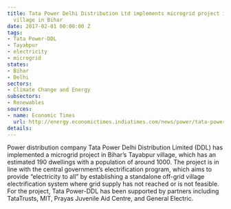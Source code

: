 ```yaml
---
title: Tata Power Delhi Distribution Ltd implements microgrid project in Tayabpur
  village in Bihar
date: 2017-02-01 00:00:00 Z
tags:
- Tata Power-DDL
- Tayabpur
- electricity
- microgrid
states:
- Bihar
- Delhi
sectors:
- Climate Change and Energy
subsectors:
- Renewables
sources:
- name: Economic Times
  url: http://energy.economictimes.indiatimes.com/news/power/tata-power-delhi-distribution-launches-microgrid-project-in-bilahr-village/56762805
details: 
---
```


Power distribution company Tata Power Delhi Distribution Limited (DDL) has implemented a microgrid project in Bihar’s Tayabpur village, which has an estimated 190 dwellings with a population of around 1000. The project is in line with the central government’s electrification program, which aims to provide “electricity to all” by establishing a standalone off-grid village electrification system where grid supply has not reached or is not feasible. For the project, Tata Power-DDL has been supported by partners including TataTrusts, MIT, Prayas Juvenile Aid Centre, and General Electric.
